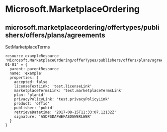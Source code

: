 # Microsoft.MarketplaceOrdering

## microsoft.marketplaceordering/offertypes/publishers/offers/plans/agreements

SetMarketplaceTerms
```bicep
resource exampleResource 'Microsoft.MarketplaceOrdering/offerTypes/publishers/offers/plans/agreements@2021-01-01' = {
  parent: parentResource 
  name: 'example'
  properties: {
    accepted: false
    licenseTextLink: 'test.licenseLink'
    marketplaceTermsLink: 'test.marketplaceTermsLink'
    plan: 'planid'
    privacyPolicyLink: 'test.privacyPolicyLink'
    product: 'offid'
    publisher: 'pubid'
    retrieveDatetime: '2017-08-15T11:33:07.12132Z'
    signature: 'ASDFSDAFWEFASDGWERLWER'
  }
}
```
